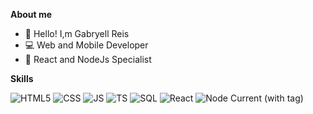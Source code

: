 
**About me**

- 🤙 Hello! I,m Gabryell Reis
- 💻 Web and Mobile Developer
- 🚀 React and NodeJs Specialist

**Skills**

  ![HTML5](https://img.shields.io/badge/-HTML5-333333?logo=HTML5)
  ![CSS](https://img.shields.io/badge/-CSS-333333?logo=CSS)
  ![JS](https://img.shields.io/badge/-Javascript-333333?logo=javascript)
  ![TS](https://img.shields.io/badge/-Typescript-333333?logo=typescript)
  ![SQL](https://img.shields.io/badge/-SQL-333333?logo=SQL)
  ![React](https://img.shields.io/badge/-React-333333?style=flat&logo=react)
  ![Node Current (with tag)](https://img.shields.io/node/v/:packageName/:tag)
